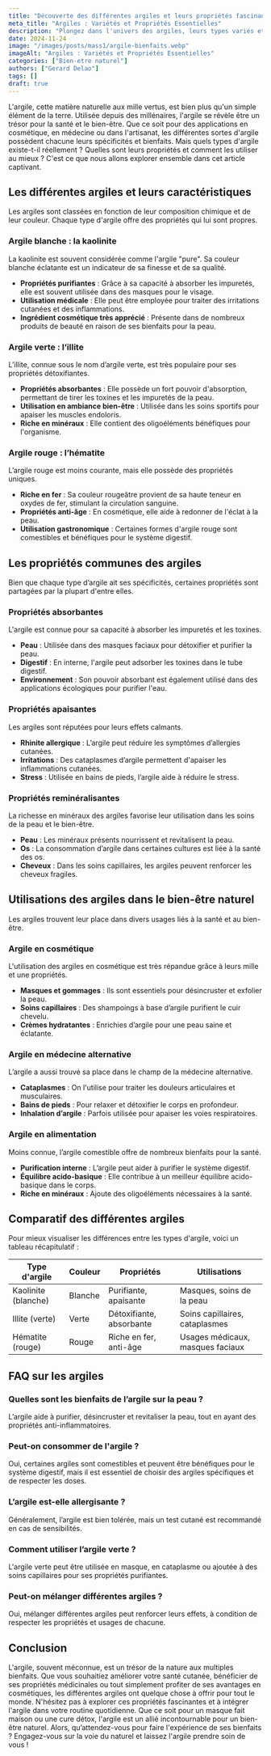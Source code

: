 ```yaml
---
title: "Découverte des différentes argiles et leurs propriétés fascinantes"
meta_title: "Argiles : Variétés et Propriétés Essentielles"
description: "Plongez dans l'univers des argiles, leurs types variés et propriétés fascinantes, essentielles pour le bien-être naturel et la beauté."
date: 2024-11-24
image: "/images/posts/mass1/argile-bienfaits.webp"
imageAlt: "Argiles : Variétés et Propriétés Essentielles"
categories: ["Bien-etre naturel"]
authors: ["Gerard Delao"]
tags: []
draft: true
---
```


L'argile, cette matière naturelle aux mille vertus, est bien plus qu'un simple élément de la terre. Utilisée depuis des millénaires, l'argile se révèle être un trésor pour la santé et le bien-être. Que ce soit pour des applications en cosmétique, en médecine ou dans l'artisanat, les différentes sortes d'argile possèdent chacune leurs spécificités et bienfaits. Mais quels types d'argile existe-t-il réellement ? Quelles sont leurs propriétés et comment les utiliser au mieux ? C'est ce que nous allons explorer ensemble dans cet article captivant.

## Les différentes argiles et leurs caractéristiques

Les argiles sont classées en fonction de leur composition chimique et de leur couleur. Chaque type d'argile offre des propriétés qui lui sont propres. 

### Argile blanche : la kaolinite

La kaolinite est souvent considérée comme l'argile "pure". Sa couleur blanche éclatante est un indicateur de sa finesse et de sa qualité.

- **Propriétés purifiantes** : Grâce à sa capacité à absorber les impuretés, elle est souvent utilisée dans des masques pour le visage.
- **Utilisation médicale** : Elle peut être employée pour traiter des irritations cutanées et des inflammations.
- **Ingrédient cosmétique très apprécié** : Présente dans de nombreux produits de beauté en raison de ses bienfaits pour la peau.

### Argile verte : l’illite

L’illite, connue sous le nom d’argile verte, est très populaire pour ses propriétés détoxifiantes.

- **Propriétés absorbantes** : Elle possède un fort pouvoir d'absorption, permettant de tirer les toxines et les impuretés de la peau.
- **Utilisation en ambiance bien-être** : Utilisée dans les soins sportifs pour apaiser les muscles endoloris.
- **Riche en minéraux** : Elle contient des oligoéléments bénéfiques pour l'organisme.

### Argile rouge : l’hématite

L’argile rouge est moins courante, mais elle possède des propriétés uniques.

- **Riche en fer** : Sa couleur rougeâtre provient de sa haute teneur en oxydes de fer, stimulant la circulation sanguine.
- **Propriétés anti-âge** : En cosmétique, elle aide à redonner de l'éclat à la peau.
- **Utilisation gastronomique** : Certaines formes d'argile rouge sont comestibles et bénéfiques pour le système digestif.

## Les propriétés communes des argiles

Bien que chaque type d’argile ait ses spécificités, certaines propriétés sont partagées par la plupart d'entre elles.

### Propriétés absorbantes

L'argile est connue pour sa capacité à absorber les impuretés et les toxines. 

- **Peau** : Utilisée dans des masques faciaux pour détoxifier et purifier la peau.
- **Digestif** : En interne, l'argile peut adsorber les toxines dans le tube digestif.
- **Environnement** : Son pouvoir absorbant est également utilisé dans des applications écologiques pour purifier l'eau.

### Propriétés apaisantes

Les argiles sont réputées pour leurs effets calmants.

- **Rhinite allergique** : L’argile peut réduire les symptômes d’allergies cutanées.
- **Irritations** : Des cataplasmes d’argile permettent d'apaiser les inflammations cutanées.
- **Stress** : Utilisée en bains de pieds, l’argile aide à réduire le stress.

### Propriétés reminéralisantes

La richesse en minéraux des argiles favorise leur utilisation dans les soins de la peau et le bien-être.

- **Peau** : Les minéraux présents nourrissent et revitalisent la peau.
- **Os** : La consommation d’argile dans certaines cultures est liée à la santé des os.
- **Cheveux** : Dans les soins capillaires, les argiles peuvent renforcer les cheveux fragiles.

## Utilisations des argiles dans le bien-être naturel

Les argiles trouvent leur place dans divers usages liés à la santé et au bien-être.

### Argile en cosmétique

L'utilisation des argiles en cosmétique est très répandue grâce à leurs mille et une propriétés.

- **Masques et gommages** : Ils sont essentiels pour désincruster et exfolier la peau.
- **Soins capillaires** : Des shampoings à base d’argile purifient le cuir chevelu.
- **Crèmes hydratantes** : Enrichies d’argile pour une peau saine et éclatante.

### Argile en médecine alternative

L’argile a aussi trouvé sa place dans le champ de la médecine alternative.

- **Cataplasmes** : On l'utilise pour traiter les douleurs articulaires et musculaires.
- **Bains de pieds** : Pour relaxer et détoxifier le corps en profondeur.
- **Inhalation d’argile** : Parfois utilisée pour apaiser les voies respiratoires.

### Argile en alimentation

Moins connue, l’argile comestible offre de nombreux bienfaits pour la santé.

- **Purification interne** : L’argile peut aider à purifier le système digestif.
- **Équilibre acido-basique** : Elle contribue à un meilleur équilibre acido-basique dans le corps.
- **Riche en minéraux** : Ajoute des oligoéléments nécessaires à la santé.

## Comparatif des différentes argiles

Pour mieux visualiser les différences entre les types d'argile, voici un tableau récapitulatif :

| Type d'argile | Couleur   | Propriétés                                   | Utilisations   |
|----------------|-----------|----------------------------------------------|-----------------|
| Kaolinite (blanche) | Blanche  | Purifiante, apaisante                       | Masques, soins de la peau       |
| Illite (verte)     | Verte    | Détoxifiante, absorbante                    | Soins capillaires, cataplasmes  |
| Hématite (rouge)   | Rouge    | Riche en fer, anti-âge                      | Usages médicaux, masques faciaux |

## FAQ sur les argiles

### Quelles sont les bienfaits de l’argile sur la peau ?

L’argile aide à purifier, désincruster et revitaliser la peau, tout en ayant des propriétés anti-inflammatoires.

### Peut-on consommer de l'argile ?

Oui, certaines argiles sont comestibles et peuvent être bénéfiques pour le système digestif, mais il est essentiel de choisir des argiles spécifiques et de respecter les doses.

### L’argile est-elle allergisante ?

Généralement, l’argile est bien tolérée, mais un test cutané est recommandé en cas de sensibilités.

### Comment utiliser l’argile verte ?

L'argile verte peut être utilisée en masque, en cataplasme ou ajoutée à des soins capillaires pour ses propriétés purifiantes.

### Peut-on mélanger différentes argiles ?

Oui, mélanger différentes argiles peut renforcer leurs effets, à condition de respecter les propriétés et usages de chacune.

## Conclusion

L'argile, souvent méconnue, est un trésor de la nature aux multiples bienfaits. Que vous souhaitiez améliorer votre santé cutanée, bénéficier de ses propriétés médicinales ou tout simplement profiter de ses avantages en cosmétiques, les différentes argiles ont quelque chose à offrir pour tout le monde. N'hésitez pas à explorer ces propriétés fascinantes et à intégrer l'argile dans votre routine quotidienne. Que ce soit pour un masque fait maison ou une cure détox, l'argile est un allié incontournable pour un bien-être naturel. Alors, qu’attendez-vous pour faire l'expérience de ses bienfaits ? Engagez-vous sur la voie du naturel et laissez l'argile prendre soin de vous !


